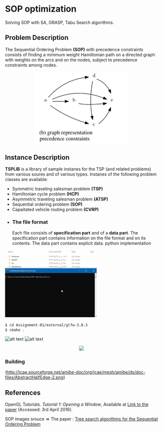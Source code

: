 # SOP optimization

Solving SOP with SA, GRASP, Tabu Search algorithms.

## Problem Description
The Sequential Ordering Problem **(SOP)** with precedence constraints consists of finding a minimum weight Hamiltonian path on a directed graph with weights on the arcs and on the   nodes, subject to precedence constraints among nodes.

<div align="center">
  <img src="./photos/SOP-img2.PNG" width="310px">
</div>



## Instance Description
**TSPLIB** is a library of sample instanes for the TSP (and related problems) from various soures and of various types.
Instanes of the following problem classes are available:
+ Symmetric traveling salesman problem **(TSP)**
+ Hamiltonian cycle problem **(HCP)**
+ Asymmetric traveling salesman problem **(ATSP)**
+ Sequential ordering problem **(SOP)**
+ Capaitated vehicle routing problem **(CVRP)**
- ### The file format
  Each file consists of **specification part** and of a **data part**. The specification part contains information on the file format and on its contents. The data part contains explicit data. 
python implementation

<img src="https://github.com/salehafzoon/SOP-optimization/blob/master/photos/sample%20runing.gif" width="60%" height="50%"/>


```
$ cd Assignment-01/external/glfw-3.0.3
$ cmake .
```
![alt text](https://github.com/inessadl/readme/blob/master/img/ff_logo2013.png)
![alt text](https://github.com/inessadl/readme/blob/master/img/ff_logo2013.png)

<div align="center">
  <img src="https://github.com/inessadl/readme/blob/master/img/ff_logo2013.png" width="200px">
</div>
  
### Building

(http://jcae.sourceforge.net/amibe-doc/org/jcae/mesh/amibe/ds/doc-files/AbstractHalfEdge-2.png)

## References
OpenGL Tutorials. *Tutorial 1: Opening a Window*, Available at [Link to the paper](http://www.opengl-tutorial.org/beginners-tutorials/tutorial-1-opening-a-window/) (Accessed: 3rd April 2016).

SOP images srouce => The paper : [Tree search algorithms for the Sequential Ordering Problem](https://arxiv.org/pdf/1911.12427.pdf)
